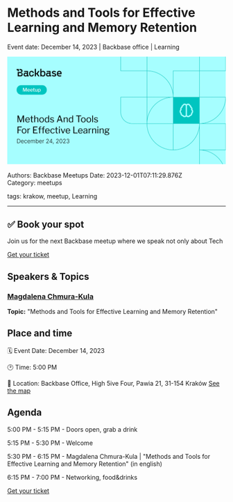 # Methods and Tools for Effective Learning and Memory Retention

Event date: December 14, 2023 | Backbase office | Learning

![](assets/placeholder.webp)

Authors: Backbase Meetups
Date: 2023-12-01T07:11:29.876Z  
Category: meetups

tags: krakow, meetup, Learning
 
--- 

## ✅ Book your spot

Join us for the next Backbase meetup where we speak not only about Tech

[Get your ticket](https://www.meetup.com/backbase-meetups/)

## Speakers & Topics

### [Magdalena Chmura-Kula](https://www.linkedin.com/in/magdalena-chmura/)
**Topic:** "Methods and Tools for Effective Learning and Memory Retention"

## Place and time

🗓️ Event Date: December 14, 2023

🕑 Time: 5:00  PM

📍 Location: Backbase Office, High 5ive Four, Pawia 21, 31-154 Kraków
[See the map](https://maps.app.goo.gl/UWpwQ9zNaJBxPLEV9)

## Agenda

5:00 PM - 5:15 PM - Doors open, grab a drink

5:15 PM - 5:30 PM - Welcome

5:30 PM - 6:15 PM - Magdalena Chmura-Kula | "Methods and Tools for Effective Learning and Memory Retention" (in english)

6:15 PM - 7:00 PM - Networking, food&drinks

[Get your ticket](https://www.meetup.com/backbase-meetups/)
